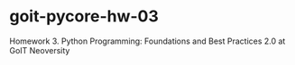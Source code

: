 # goit-pycore-hw-03

Homework 3. Python Programming: Foundations and Best Practices 2.0 at GoIT Neoversity
